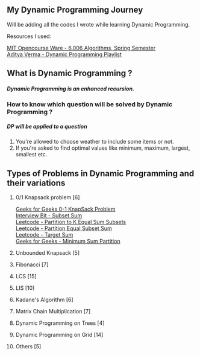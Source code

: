 ## My Dynamic Programming Journey

Will be adding all the codes I wrote while learning Dynamic Programming.

Resources I used:

[MIT Opencourse Ware - 6.006 Algorithms, Spring Semester](https://youtube.com/playlist?list=PLZES21J5RvsHOeSW9Vrvo0EEc2juNe3tX) <br />
[Aditya Verma - Dynamic Programming Playlist](https://youtube.com/playlist?list=PL_z_8CaSLPWekqhdCPmFohncHwz8TY2Go)


## What is Dynamic Programming ?
##### Dynamic Programming is an enhanced recursion.
### How to know which question will be solved by Dynamic Programming ?
##### DP will be applied to a question 
1. You're allowed to choose weather to include some items or not.
2. If you're asked to find optimal values like minimum, maximum, largest, smallest etc.

## Types of Problems in Dynamic Programming and their variations


1. 0/1 Knapsack problem [6] <br/>

      [Geeks for Geeks 0-1 KnapSack Problem](https://practice.geeksforgeeks.org/problems/0-1-knapsack-problem0945/1#) <br />
      [Interview Bit - Subset Sum](https://www.interviewbit.com/problems/subset-sum-problem/)<br />
      [Leetcode - Partition to K Equal Sum Subsets](https://leetcode.com/problems/partition-to-k-equal-sum-subsets/)<br />
      [Leetcode - Partition Equal Subset Sum](https://leetcode.com/problems/partition-equal-subset-sum/)<br />
      [Leetcode - Target Sum](https://leetcode.com/problems/target-sum/)<br />
      [Geeks for Geeks - Minimum Sum Partition](https://practice.geeksforgeeks.org/problems/minimum-sum-partition3317/1) </br >

2. Unbounded Knapsack [5]
3. Fibonacci [7]
4. LCS [15]
5. LIS [10]
6. Kadane's Algorithm [6]
7. Matrix Chain Multiplication [7]
8. Dynamic Programming on Trees [4]
9. Dynamic Programming on Grid [14]
10. Others [5]

